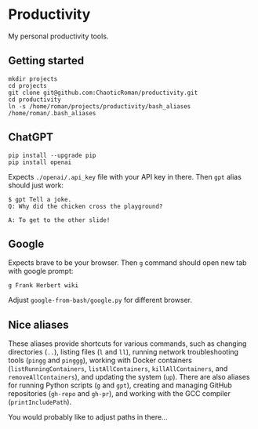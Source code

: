 # Productivity

My personal productivity tools.

## Getting started

```
mkdir projects
cd projects
git clone git@github.com:ChaoticRoman/productivity.git
cd productivity
ln -s /home/roman/projects/productivity/bash_aliases /home/roman/.bash_aliases
```

## ChatGPT

```
pip install --upgrade pip
pip install openai
```

Expects `./openai/.api_key` file with your API key in there. Then `gpt` alias should just work:

```
$ gpt Tell a joke.
Q: Why did the chicken cross the playground?

A: To get to the other slide!
```

## Google

Expects brave to be your browser.  Then `g` command should open new tab with google prompt:

```
g Frank Herbert wiki
```

Adjust `google-from-bash/google.py` for different browser.

## Nice aliases

These aliases provide shortcuts for various commands, such as changing
directories (`..`), listing files (`l` and `ll`), running network troubleshooting
tools (`pingg` and `pinggg`), working with Docker containers
(`listRunningContainers`, `listAllContainers`, `killAllContainers`, and
`removeAllContainers`), and updating the system (`up`). There are also aliases for
running Python scripts (`g` and `gpt`), creating and managing GitHub repositories
(`gh-repo` and `gh-pr`), and working with the GCC compiler (`printIncludePath`).

You would probably like to adjust paths in there...